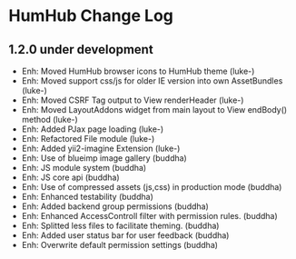 HumHub Change Log
=================

1.2.0 under development
-----------------------
- Enh: Moved HumHub browser icons to HumHub theme (luke-)
- Enh: Moved support css/js for older IE version into own AssetBundles (luke-)
- Enh: Moved CSRF Tag output to View renderHeader (luke-)
- Enh: Moved LayoutAddons widget from main layout to View endBody() method (luke-)
- Enh: Added PJax page loading (luke-)
- Enh: Refactored File module (luke-)
- Enh: Added yii2-imagine Extension (luke-)
- Enh: Use of blueimp image gallery (buddha)
- Enh: JS module system (buddha)
- Enh: JS core api (buddha)
- Enh: Use of compressed assets (js,css) in production mode (buddha)
- Enh: Enhanced testability (buddha)
- Enh: Added backend group permissions (buddha)
- Enh: Enhanced AccessControll filter with permission rules. (buddha)
- Enh: Splitted less files to facilitate theming. (buddha)
- Enh: Added user status bar for user feedback (buddha)
- Enh: Overwrite default permission settings (buddha)
